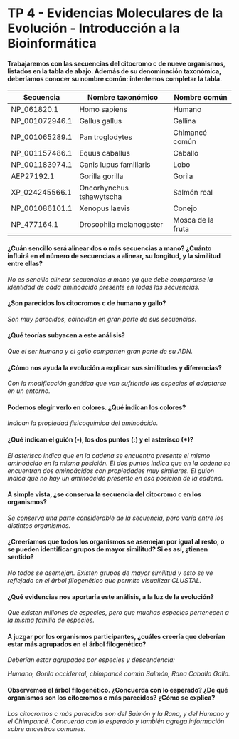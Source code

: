 # TP 4 - Evidencias Moleculares de la Evolución - Introducción a la Bioinformática

#### Trabajaremos con las secuencias del citocromo c de nueve organismos, listados en la tabla de abajo. Además de su denominación taxonómica, deberíamos conocer su nombre común: intentemos completar la tabla.

| Secuencia      | Nombre taxonómico        | Nombre común        |
|----------------|--------------------------|---------------------|
| NP_061820.1    | Homo sapiens             | Humano              |
| NP_001072946.1 | Gallus gallus            | Gallina             |
| NP_001065289.1 | Pan troglodytes          | Chimancé común      |
| NP_001157486.1 | Equus caballus           | Caballo             |
| NP_001183974.1 | Canis lupus familiaris   | Lobo                |
| AEP27192.1     | Gorilla gorilla          | Gorila              |
| XP_024245566.1 | Oncorhynchus tshawytscha | Salmón real         |
| NP_001086101.1 | Xenopus laevis           | Conejo              |
| NP_477164.1    | Drosophila melanogaster  | Mosca de la fruta   |

#### ¿Cuán sencillo será alinear dos o más secuencias a mano? ¿Cuánto influirá en el número de secuencias a alinear, su longitud, y la similitud entre ellas?

*No es sencillo alinear secuencias a mano ya que debe compararse la identidad de cada aminoácido presente en todas las secuencias.*

#### ¿Son parecidos los citocromos c de humano y gallo?

*Son muy parecidos, coinciden en gran parte de sus secuencias.*

#### ¿Qué teorías subyacen a este análisis?

*Que el ser humano y el gallo comparten gran parte de su ADN.*

#### ¿Cómo nos ayuda la evolución a explicar sus similitudes y diferencias?

*Con la modificación genética que van sufriendo las especies al adaptarse en un entorno.*

#### Podemos elegir verlo en colores. ¿Qué indican los colores?

*Indican la propiedad fisicoquímica del aminoácido.*

#### ¿Qué indican el guión (-), los dos puntos (:) y el asterisco (*)?

*El asterisco indica que en la cadena se encuentra presente el mismo aminoácido en la misma posición. El dos puntos indica que en la cadena se encuentran dos aminoácidos con propiedades muy similares. El guion indica que no hay un aminoácido presente en esa posición de la cadena.*

#### A simple vista, ¿se conserva la secuencia del citocromo c en los organismos?

*Se conserva una parte considerable de la secuencia, pero varía entre los distintos organismos.*

#### ¿Creeríamos que todos los organismos se asemejan por igual al resto, o se pueden identificar grupos de mayor similitud? Si es así, ¿tienen sentido? 

*No todos se asemejan. Existen grupos de mayor similitud y esto se ve reflejado en el árbol filogenético que permite visualizar CLUSTAL.*

#### ¿Qué evidencias nos aportaría este análisis, a la luz de la evolución?

*Que existen millones de especies, pero que muchas especies pertenecen a la misma familia de especies.*

#### A juzgar por los organismos participantes, ¿cuáles creería que deberían estar más agrupados en el árbol filogenético?

*Deberían estar agrupados por especies y descendencia:*

*Humano, Gorila occidental, chimpancé común
Salmón, Rana
Caballo
Gallo.*

#### Observemos el árbol filogenético. ¿Concuerda con lo esperado? ¿De qué organismos son los citocromos c más parecidos? ¿Cómo se explica?

*Los citocromos c más parecidos son del Salmón y la Rana, y del Humano y el Chimpancé. Concuerda con lo esperado y también agrega información sobre ancestros comunes.*

